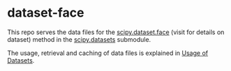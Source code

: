 # dataset-face

This repo serves the data files for the
[scipy.dataset.face](https://scipy.github.io/devdocs/reference/dataset/face.html)
(visit for details on dataset) method in 
the [scipy.datasets](https://scipy.github.io/devdocs/reference/datasets.html)
submodule.

The usage, retrieval and caching of data files is explained in
[Usage of Datasets](https://scipy.github.io/devdocs/reference/datasets.html#usage-of-datasets).

